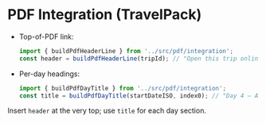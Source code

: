 # PDF Integration (TravelPack)

- Top-of-PDF link:
  ```typescript
  import { buildPdfHeaderLine } from '../src/pdf/integration';
  const header = buildPdfHeaderLine(tripId); // "Open this trip online: https://…/itinerary/<uuid>/day/1"
  ```

- Per-day headings:
  ```typescript
  import { buildPdfDayTitle } from '../src/pdf/integration';
  const title = buildPdfDayTitle(startDateISO, index0); // "Day 4 — Aug 20, 2025"
  ```

Insert `header` at the very top; use `title` for each day section.